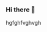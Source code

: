 ### Hi there 👋

<!--
**HaBaisie/HaBaisie** is a ✨ _special_ ✨ repository because its `README.md` (this file) appears on your GitHub profile.

Here are some ideas to get you started:
- 🔭 I'm Much more interested in writing code and Building project to ease the day to day activities of Human
- Member Google developer Group, sokoto, Google Developer Student Club, Usmanu Danfodiyo University sokoto. 
- 🔭 I’m currently working on Ecommerce Django project that Allow Customers to order for goods and services. Delivey is done by Drone Technology
- 🌱 I’m currently learning an Aspect of AI known as Machine Learning
- 👯 I’m looking to collaborate With other Django developers to More Projects and to Build and learn more
- 🤔 I’m looking for help with internship and sponsorship to Display my passion for Technology growth among Human Race.
- 💬 Ask me about Softwear Development, Django, Python Programming, API,
- 📫 How to reach me: linkedin: https://www.linkedin.com/in/lawal-habeebullahi-33a6101aa/
                       Twitter: @BaisieLawal
                       Gmail: lawalhabeeb3191@gmail.com
- 😄 Pronouns: Mr
- ⚡ Fun fact: Passion to learn, Relearn and inpact in the Society..
-->
hgfghfvghvgh

